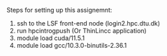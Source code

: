 Steps for setting up this assignemnt:

1) ssh to the LSF front-end node (login2.hpc.dtu.dk)
2) run hpcintrogpush (Or ThinLincc application)
3) module load cuda/11.5.1
4) module load gcc/10.3.0-binutils-2.36.1


